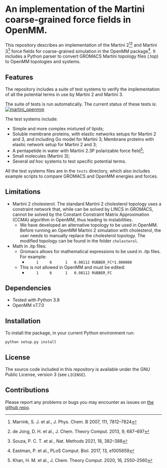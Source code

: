 # An implementation of the Martini coarse-grained force fields in OpenMM.

This repository describes an implementation of the Martini 2[^1][^2] and Martini 3[^3] force fields for coarse-grained simulation in the OpenMM package[^4]. It includes a Python parser to convert GROMACS Martini topology files (.top) to OpenMM topologies and systems. 

## Features
The repository includes a suite of test systems to verify the implementation of all the potential terms in use by Martini 2 and Martini 3.

The suite of tests is run automatically. The current status of these tests is:
[![martini_openmm](https://github.com/maccallumlab/martini_openmm/actions/workflows/CI.yml/badge.svg)](https://github.com/maccallumlab/martini_openmm/actions)

The test systems include:
- Simple and more complex mixtured of lipids;
- Soluble membrane proteins, with elastic networks setups for Martini 2 and 3, and including Go model for Martini 3;
Membrane proteins with elastic network setup for Martini 2 and 3;
- A pentapetide in water with Martini 2.3P polarizable force field[^5];
- Small molecules (Martini 3);
- Several _ad hoc_ systems to test specific potential terms.

All the test systems files are in the `tests` directory, which also includes example scripts to compare GROMACS and OpenMM energies and forces.

## Limitations
- Martini 2 cholesterol. The standard Martini 2 cholesterol topology uses a constraint network that, while can be solved by LINCS in GROMACS, cannot be solved by the Constant Constraint Matrix Approximation (CCMA) algorithm in OpenMM, thus leading to instabilities.
    - We have developed an alternative topology to be used in OpenMM. Before running an OpenMM Martini 2 simulation with cholesterol, the user needs to manually replace the cholesterol topology. The modified topology can be found in the folder `cholesterol`.
- Math in .itp files:
    - Gromacs allows for mathematical expressions to be used in .itp files. For example:
        - `    1     6      1   0.98112 RUBBER_FC*1.000000`
    - This is not allowed in OpenMM and must be edited:
        - `    1     6      1   0.98112 RUBBER_FC`

## Dependencies
- Tested with Python 3.8
- OpenMM v7.7.0

## Installation
To install the package, in your current Python environment run:

`python setup.py install`

## License
The source code included in this repository is available under the GNU Public License, version 3 (see `LICENSE`).

## Contributions
Please report any problems or bugs you may encounter as issues on [the github repo](https://github.com/maccallumlab/martini_openmm).

[^1]: Marrink, S. J. et al., J. Phys. Chem. B 2007, 111, 7812–7824
[^2]: de Jong, D. H. et al., J. Chem. Theory Comput. 2013, 9, 687–697
[^3]: Souza, P. C. T. et al., Nat. Methods 2021, 18, 382–388
[^4]: Eastman, P. et al., PLoS Comput. Biol. 2017, 13, e1005659
[^5]: Khan, H. M. et al., J. Chem. Theory Comput. 2020, 16, 2550–2560
